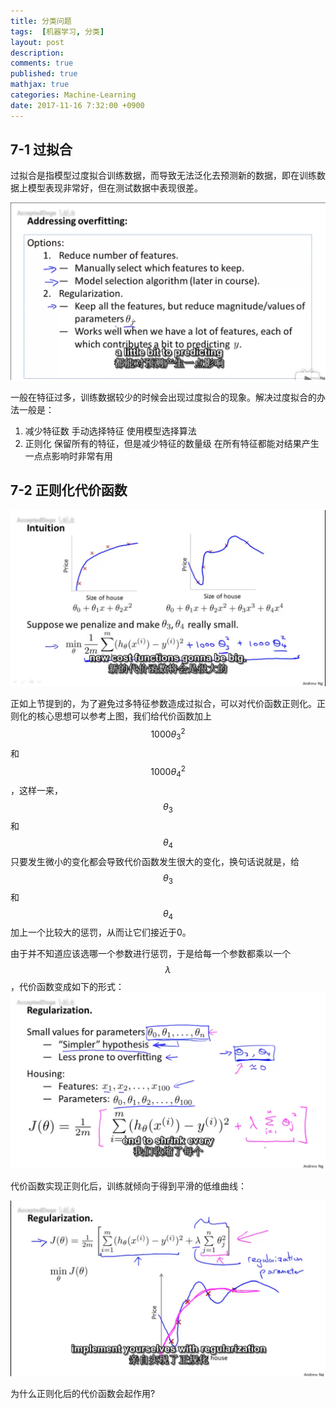 ```yaml
---
title: 分类问题
tags:  [机器学习, 分类]
layout: post
description: 
comments: true
published: true
mathjax: true
categories: Machine-Learning
date: 2017-11-16 7:32:00 +0900
---
```


## 7-1 过拟合

过拟合是指模型过度拟合训练数据，而导致无法泛化去预测新的数据，即在训练数据上模型表现非常好，但在测试数据中表现很差。

[![](/assets/images/ML-7-1-2017-11-16-07-42-34.png)](https://www.bilibili.com/video/av9912938/index_39.html#page=40)

一般在特征过多，训练数据较少的时候会出现过度拟合的现象。解决过度拟合的办法一般是：

1. 减少特征数
  手动选择特征
  使用模型选择算法
1. 正则化
  保留所有的特征，但是减少特征的数量级
  在所有特征都能对结果产生一点点影响时非常有用

## 7-2 正则化代价函数

[![](/assets/images/ML-7-2-2017-11-17-19-00-23.png)](https://www.bilibili.com/video/av9912938/index_40.html#page=41)

正如上节提到的，为了避免过多特征参数造成过拟合，可以对代价函数正则化。正则化的核心思想可以参考上图，我们给代价函数加上$$1000\theta_3^2$$和$$1000\theta_4^2$$，这样一来，$$\theta_3$$和$$\theta_4$$只要发生微小的变化都会导致代价函数发生很大的变化，换句话说就是，给$$\theta_3$$和$$\theta_4$$加上一个比较大的惩罚，从而让它们接近于0。

由于并不知道应该选哪一个参数进行惩罚，于是给每一个参数都乘以一个$$\lambda$$，代价函数变成如下的形式：
![](/assets/images/ML-7-2-2017-11-17-19-37-05.png)

代价函数实现正则化后，训练就倾向于得到平滑的低维曲线：

![](/assets/images/ML-7-2-2017-11-17-19-32-19.png)

为什么正则化后的代价函数会起作用?
